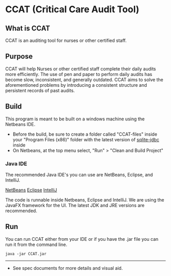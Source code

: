 # CCAT (Critical Care Audit Tool)

## What is CCAT

CCAT is an auditing tool for nurses or other certified staff.

## Purpose

CCAT will help Nurses or other certified staff complete their daily audits more efficiently. The use of pen and paper to perform daily audits has become slow, inconsistent, and generally outdated. CCAT aims to solve the aforementioned problems by introducing a consistent structure and persistent records of past audits.

## Build

This program is meant to be built on a windows machine using the Netbeans IDE.
<ul>
<li>Before the build, be sure to create a folder called "CCAT-files" inside your "Program Files (x86)" folder with the latest version of <a href="https://bitbucket.org/xerial/sqlite-jdbc/downloads">sqlite-jdbc</a> inside</li>
<li>On Netbeans, at the top menu select, "Run" > "Clean and Build Project"</li>
</ul>
		

### Java IDE
	
The recommended Java IDE's you can use are NetBeans, Eclipse, and IntelliJ.
	
[NetBeans](https://netbeans.org/ "NetBeans")
[Eclipse](https://eclipse.org/ "Eclipse")
[IntelliJ](https://www.jetbrains.com/idea/ "IntelliJ")

The code is runnable inside Netbeans, Eclipse and IntelliJ. We are using the JavaFX framework for the UI. The latest JDK and JRE versions are recommended.

## Run

You can run CCAT either from your IDE or if you have the .jar file you can run it from the command line.

```
java -jar CCAT.jar
```

------------------------------------------
* See spec documents for more details and visual aid.
